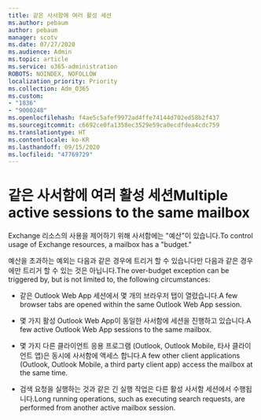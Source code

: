 ```yaml
---
title: 같은 사서함에 여러 활성 세션
ms.author: pebaum
author: pebaum
manager: scotv
ms.date: 07/27/2020
ms.audience: Admin
ms.topic: article
ms.service: o365-administration
ROBOTS: NOINDEX, NOFOLLOW
localization_priority: Priority
ms.collection: Adm_O365
ms.custom:
- "1836"
- "9000248"
ms.openlocfilehash: f4ae5c5afef9972ad4ffe74144d702ed58b2f437
ms.sourcegitcommit: c6692ce0fa1358ec3529e59ca0ecdfdea4cdc759
ms.translationtype: HT
ms.contentlocale: ko-KR
ms.lasthandoff: 09/15/2020
ms.locfileid: "47769729"
---
```

# <a name="multiple-active-sessions-to-the-same-mailbox"></a><span data-ttu-id="4be7e-102">같은 사서함에 여러 활성 세션</span><span class="sxs-lookup"><span data-stu-id="4be7e-102">Multiple active sessions to the same mailbox</span></span>

<span data-ttu-id="4be7e-103">Exchange 리소스의 사용을 제어하기 위해 사서함에는 "예산"이 있습니다.</span><span class="sxs-lookup"><span data-stu-id="4be7e-103">To control usage of Exchange resources, a mailbox has a "budget."</span></span>

<span data-ttu-id="4be7e-104">예산을 초과하는 예외는 다음과 같은 경우에 트리거 할 수 있습니다만 다음과 같은 경우에만 트리거 할 수 있는 것은 아닙니다.</span><span class="sxs-lookup"><span data-stu-id="4be7e-104">The over-budget exception can be triggered by, but is not limited to, the following circumstances:</span></span>

- <span data-ttu-id="4be7e-105">같은 Outlook Web App 세션에서 몇 개의 브라우저 탭이 열렸습니다.</span><span class="sxs-lookup"><span data-stu-id="4be7e-105">A few browser tabs are opened within the same Outlook Web App session.</span></span>

- <span data-ttu-id="4be7e-106">몇 가지 활성 Outlook Web App이 동일한 사서함에 세션을 진행하고 있습니다.</span><span class="sxs-lookup"><span data-stu-id="4be7e-106">A few active Outlook Web App sessions to the same mailbox.</span></span>

- <span data-ttu-id="4be7e-107">몇 가지 다른 클라이언트 응용 프로그램 (Outlook, Outlook Mobile, 타사 클라이언트 앱)은 동시에 사서함에 액세스 합니다.</span><span class="sxs-lookup"><span data-stu-id="4be7e-107">A few other client applications (Outlook, Outlook Mobile, a third party client app) access the mailbox at the same time.</span></span>

- <span data-ttu-id="4be7e-108">검색 요청을 실행하는 것과 같은 긴 실행 작업은 다른 활성 사서함 세션에서 수행됩니다.</span><span class="sxs-lookup"><span data-stu-id="4be7e-108">Long running operations, such as executing search requests, are performed from another active mailbox session.</span></span>


